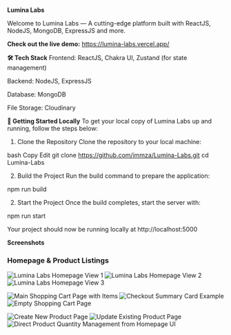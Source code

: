 **Lumina Labs**

Welcome to Lumina Labs — A cutting-edge platform built with ReactJS, NodeJS, MongoDB, ExpressJS and more.

**Check out the live demo:** https://lumina-labs.vercel.app/

**🛠 Tech Stack**
Frontend: ReactJS, Chakra UI, Zustand (for state management)

Backend: NodeJS, ExpressJS

Database: MongoDB

File Storage: Cloudinary

**🚀 Getting Started Locally**
To get your local copy of Lumina Labs up and running, follow the steps below:

1. Clone the Repository
Clone the repository to your local machine:

bash
Copy
Edit
git clone https://github.com/immza/Lumina-Labs.git
cd Lumina-Labs

2. Build the Project
Run the build command to prepare the application:

npm run build


2. Start the Project
Once the build completes, start the server with:

npm run start


Your project should now be running locally at http://localhost:5000

**Screenshots**

### Homepage & Product Listings
![Lumina Labs Homepage View 1](image/lumina1.png)
![Lumina Labs Homepage View 2](image/lumina2.png)
![Lumina Labs Homepage View 3](image/lumina3.png)

![Main Shopping Cart Page with Items](image/luminacart.png)
![Checkout Summary Card Example](image/luminacartcard.png)
![Empty Shopping Cart Page](image/cartempty.png)

![Create New Product Page](image/createlumina.png)
![Update Existing Product Page](image/updatelumina.png)
![Direct Product Quantity Management from Homepage UI](image/editluminahome.png)

